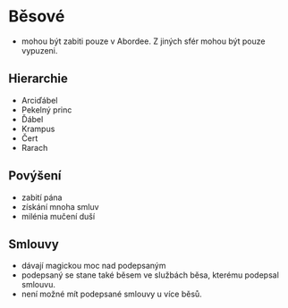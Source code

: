 # Běsové

- mohou být zabiti pouze v Abordee. Z jiných sfér mohou být pouze vypuzeni.

## Hierarchie

- Arciďábel
- Pekelný princ
- Ďábel
- Krampus
- Čert
- Rarach

## Povýšení

- zabití pána
- získání mnoha smluv
- milénia mučení duší

## Smlouvy

- dávají magickou moc nad podepsaným
- podepsaný se stane také běsem ve službách běsa, kterému podepsal smlouvu.
- není možné mít podepsané smlouvy u více běsů.
